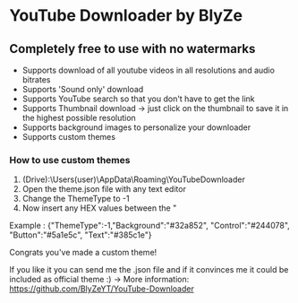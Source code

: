 # YouTube Downloader by BlyZe

## Completely free to use with no watermarks

- Supports download of all youtube videos in all resolutions and audio bitrates
- Supports 'Sound only' download
- Supports YouTube search so that you don't have to get the link
- Supports Thumbnail download -> just click on the thumbnail to save it in the highest possible resolution
- Supports background images to personalize your downloader
- Supports custom themes

### How to use custom themes

1. (Drive):\Users\(user)\AppData\Roaming\YouTubeDownloader
2. Open the theme.json file with any text editor
3. Change the ThemeType to -1
4. Now insert any HEX values between the "

Example : {"ThemeType":-1,"Background":"#32a852", "Control":"#244078", "Button":"#5a1e5c", "Text":"#385c1e"}

Congrats you've made a custom theme!

If you like it you can send me the .json file and if it convinces me it could be included as official theme :)
-> More information: https://github.com/BlyZeYT/YouTube-Downloader
